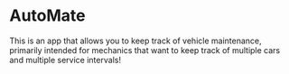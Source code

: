 # AutoMate
This is an app that allows you to keep track of vehicle maintenance, primarily intended for mechanics that want to keep track of multiple cars and multiple service intervals!
  
  
 
 
 
    
   
  
  
 
